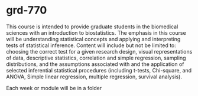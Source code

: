 # grd-770

This course is intended to provide graduate students in the biomedical sciences with an introduction to biostatistics. The emphasis in this course will be understanding statistical concepts and applying and interpreting tests of statistical inference. Content will include but not be limited to: choosing the correct test for a given research design, visual representations of data, descriptive statistics, correlation and simple regression, sampling distributions, and the assumptions associated with and the application of selected inferential statistical procedures (including t-tests, Chi-square, and ANOVA, Simple linear regression, multiple regression, survival analysis).

Each week or module will be in a folder